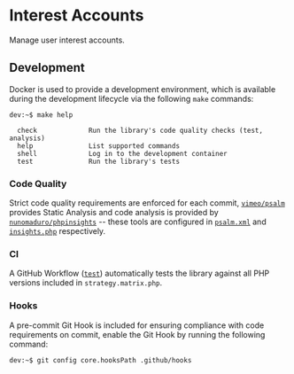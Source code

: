 # Interest Accounts

Manage user interest accounts.

## Development

Docker is used to provide a development environment, which is available during
the development lifecycle via the following `make` commands:

```console
dev:~$ make help

  check             Run the library's code quality checks (test, analysis)
  help              List supported commands
  shell             Log in to the development container
  test              Run the library's tests
```

### Code Quality

Strict code quality requirements are enforced for each commit,
[`vimeo/psalm`][psalm] provides Static Analysis and code analysis is provided by
[`nunomaduro/phpinsights`][php-insights] -- these tools are configured in
[`psalm.xml`](psalm.xml) and [`insights.php`](insights.php) respectively.

### CI

A GitHub Workflow ([`test`][workflows-test]) automatically tests the library
against all PHP versions included in `strategy.matrix.php`.

### Hooks

A pre-commit Git Hook is included for ensuring compliance with code
requirements on commit, enable the Git Hook by running the following command:

```console
dev:~$ git config core.hooksPath .github/hooks
```


[workflows-test]: .github/workflows/test.yml
[psalm]: https://psalm.dev
[php-insights]: https://phpinsights.com
